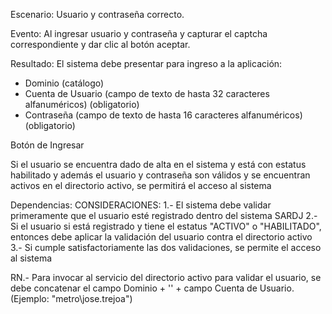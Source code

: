 Escenario:
	Usuario y contraseña correcto.

Evento:
	Al ingresar usuario y contraseña y capturar el captcha correspondiente y dar clic al botón aceptar.

Resultado:
El sistema debe presentar para ingreso a la aplicación:
- Dominio (catálogo)
- Cuenta de Usuario (campo de texto de hasta 32 caracteres alfanuméricos) (obligatorio)
- Contraseña (campo de texto de hasta 16 caracteres alfanuméricos) (obligatorio)

Botón de Ingresar

Si el usuario se encuentra dado de alta en el sistema y está con estatus habilitado y además el usuario y contraseña son válidos y se encuentran activos en el directorio activo, se permitirá el acceso al sistema

Dependencias:
CONSIDERACIONES:
1.-  El sistema debe validar primeramente que el usuario esté registrado dentro del sistema SARDJ
2.-  Si el usuario si está registrado y tiene el estatus "ACTIVO" o "HABILITADO", entonces debe aplicar la validación del usuario contra el directorio activo
3.-  Si cumple satisfactoriamente las dos validaciones, se permite el acceso al sistema

RN.- Para invocar al servicio del directorio activo para validar el usuario, se debe concatenar el campo Dominio + '\' + campo Cuenta de Usuario.   (Ejemplo:      "metro\jose.trejoa")
